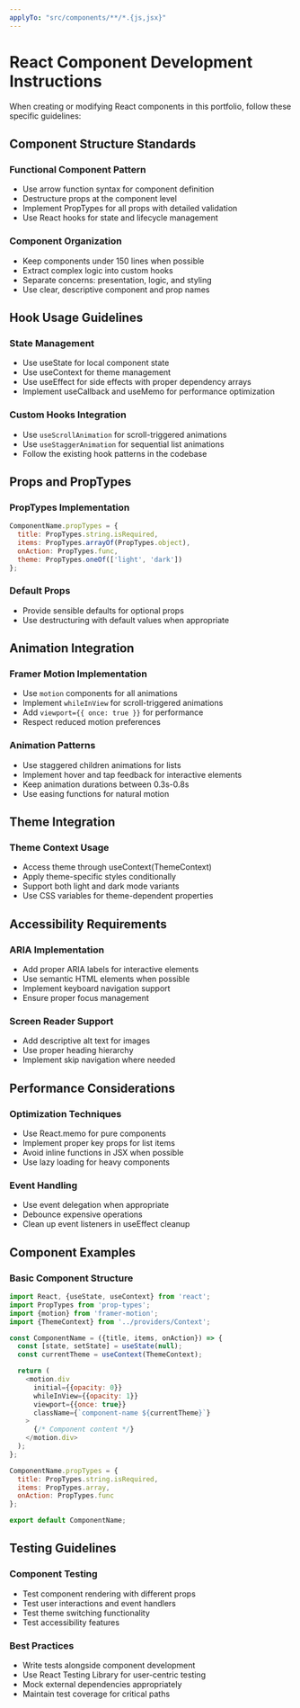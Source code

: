 ```yaml
---
applyTo: "src/components/**/*.{js,jsx}"
---
```


# React Component Development Instructions

When creating or modifying React components in this portfolio, follow these specific guidelines:

## Component Structure Standards

### Functional Component Pattern
- Use arrow function syntax for component definition
- Destructure props at the component level
- Implement PropTypes for all props with detailed validation
- Use React hooks for state and lifecycle management

### Component Organization
- Keep components under 150 lines when possible
- Extract complex logic into custom hooks
- Separate concerns: presentation, logic, and styling
- Use clear, descriptive component and prop names

## Hook Usage Guidelines

### State Management
- Use useState for local component state
- Use useContext for theme management
- Use useEffect for side effects with proper dependency arrays
- Implement useCallback and useMemo for performance optimization

### Custom Hooks Integration
- Use `useScrollAnimation` for scroll-triggered animations
- Use `useStaggerAnimation` for sequential list animations
- Follow the existing hook patterns in the codebase

## Props and PropTypes

### PropTypes Implementation
```javascript
ComponentName.propTypes = {
  title: PropTypes.string.isRequired,
  items: PropTypes.arrayOf(PropTypes.object),
  onAction: PropTypes.func,
  theme: PropTypes.oneOf(['light', 'dark'])
};
```

### Default Props
- Provide sensible defaults for optional props
- Use destructuring with default values when appropriate

## Animation Integration

### Framer Motion Implementation
- Use `motion` components for all animations
- Implement `whileInView` for scroll-triggered animations
- Add `viewport={{ once: true }}` for performance
- Respect reduced motion preferences

### Animation Patterns
- Use staggered children animations for lists
- Implement hover and tap feedback for interactive elements
- Keep animation durations between 0.3s-0.8s
- Use easing functions for natural motion

## Theme Integration

### Theme Context Usage
- Access theme through useContext(ThemeContext)
- Apply theme-specific styles conditionally
- Support both light and dark mode variants
- Use CSS variables for theme-dependent properties

## Accessibility Requirements

### ARIA Implementation
- Add proper ARIA labels for interactive elements
- Use semantic HTML elements when possible
- Implement keyboard navigation support
- Ensure proper focus management

### Screen Reader Support
- Add descriptive alt text for images
- Use proper heading hierarchy
- Implement skip navigation where needed

## Performance Considerations

### Optimization Techniques
- Use React.memo for pure components
- Implement proper key props for list items
- Avoid inline functions in JSX when possible
- Use lazy loading for heavy components

### Event Handling
- Use event delegation when appropriate
- Debounce expensive operations
- Clean up event listeners in useEffect cleanup

## Component Examples

### Basic Component Structure
```javascript
import React, {useState, useContext} from 'react';
import PropTypes from 'prop-types';
import {motion} from 'framer-motion';
import {ThemeContext} from '../providers/Context';

const ComponentName = ({title, items, onAction}) => {
  const [state, setState] = useState(null);
  const currentTheme = useContext(ThemeContext);

  return (
    <motion.div
      initial={{opacity: 0}}
      whileInView={{opacity: 1}}
      viewport={{once: true}}
      className={`component-name ${currentTheme}`}
    >
      {/* Component content */}
    </motion.div>
  );
};

ComponentName.propTypes = {
  title: PropTypes.string.isRequired,
  items: PropTypes.array,
  onAction: PropTypes.func
};

export default ComponentName;
```

## Testing Guidelines

### Component Testing
- Test component rendering with different props
- Test user interactions and event handlers
- Test theme switching functionality
- Test accessibility features

### Best Practices
- Write tests alongside component development
- Use React Testing Library for user-centric testing
- Mock external dependencies appropriately
- Maintain test coverage for critical paths
